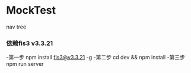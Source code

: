# MockTest
nav tree
### 依赖fis3 v3.3.21
-第一步
 npm install fis3@v3.3.21 -g
-第二步
 cd dev && npm install 
-第三步
 npm run server
